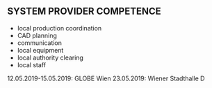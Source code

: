 ## SYSTEM PROVIDER COMPETENCE 

+ local production coordination
+ CAD planning
+ communication
+ local equipment
+ local authority clearing
+ local staff

12.05.2019-15.05.2019: GLOBE Wien
23.05.2019: Wiener Stadthalle D
